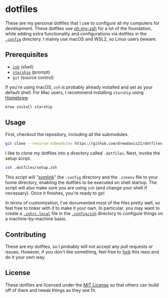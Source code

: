 # dotfiles

These are my personal dotfiles that I use to configure all my computers for development. These dotfiles use [oh-my-zsh][oh-my-zsh] for a lot of the foundation, while adding extra functionality and configurations via dotfiles in the [`.config`](.config) directory. I mainly use macOS and WSL2, so Linux users beware.

## Prerequisites
- [`zsh`][zsh] (shell)
- [`starship`][starship] (prompt)
- `git` (source control)

If you're using macOS, `zsh` is probably already installed and set as your default shell. For Mac users, I recommend installing `starship` using [Homebrew][homebrew].
```bash
brew install starship
```

## Usage

First, checkout the repository, including all the submodules.
```bash
git clone --recurse-submodules https://github.com/drewdavis21/dotfiles .dotfiles
```

I like to clone my dotfiles into a directory called `.dotfiles`. Next, invoke the setup script.
```bash
zsh .dotfiles/setup.zsh
```
This script will "[symlink][symlinks-wikipedia]" the `.config` directory and the `.zshenv` file to your home directory, enabling the dotfiles to be executed on shell startup. The script will also make sure you are using `zsh` (and change your shell if necessary). Once it finishes, you're ready to go!

In terms of customization, I've documented most of the files pretty well, so feel free to tinker with it to make it your own. In particular, you may want to create a [`.zshrc.local`][zshrc-local] file in the [`.config/zsh`](.config/zsh) directory to configure things on a machine-by-machine basis.

## Contributing

These are _my_ dotfiles, so I probably will not accept any pull requests or issues. However, if you don't like something, feel free to [fork][fork-me] this repo and do it your own way.

## License

These dotfiles are licensed under the [MIT License](LICENSE) so that others can build off of them and tweak things as they see fit.

[oh-my-zsh]: https://github.com/ohmyzsh/ohmyzsh
[zsh]: https://www.zsh.org
[starship]: https://starship.rs
[homebrew]: https://brew.sh
[symlinks-wikipedia]: https://en.wikipedia.org/wiki/Symbolic_link#POSIX_and_Unix-like_operating_systems
[zshrc-local]: https://github.com/drewdavis21/dotfiles/blob/1571c001b591b5513e62fc759a8a0d8d99a5dc69/.config/zsh/.zshrc#L66
[fork-me]: https://github.com/drewdavis21/dotfiles/fork
